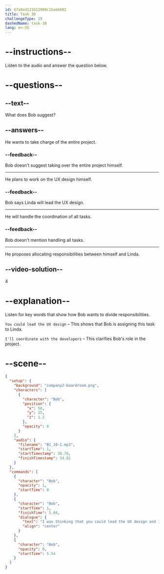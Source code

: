 ```yaml
---
id: 67a8ad121b12900c1baeb882
title: Task 30
challengeType: 19
dashedName: task-30
lang: en-US
---
```


<!-- (Audio) Bob: I was thinking that you could lead the UX design, and I'll coordinate with the developers. -->

# --instructions--

Listen to the audio and answer the question below.

# --questions--

## --text--

What does Bob suggest?  

## --answers--

He wants to take charge of the entire project.  

### --feedback--

Bob doesn't suggest taking over the entire project himself.

---  

He plans to work on the UX design himself.  

### --feedback--

Bob says Linda will lead the UX design.  

---  

He will handle the coordination of all tasks.  

### --feedback--

Bob doesn't mention handling all tasks.  

---  

He proposes allocating responsibilities between himself and Linda.  

## --video-solution--  

4  

# --explanation--  

Listen for key words that show how Bob wants to divide responsibilities.  

`You could lead the UX design` – This shows that Bob is assigning this task to Linda. 

`I'll coordinate with the developers` – This clarifies Bob's role in the project.

# --scene--

```json
{
  "setup": {
    "background": "company2-boardroom.png",
    "characters": [
      {
        "character": "Bob",
        "position": {
          "x": 50,
          "y": 15,
          "z": 1.2
        },
        "opacity": 0
      }
    ],
    "audio": {
      "filename": "B1_10-1.mp3",
      "startTime": 1,
      "startTimestamp": 30.78,
      "finishTimestamp": 34.82
    }
  },
  "commands": [
    {
      "character": "Bob",
      "opacity": 1,
      "startTime": 0
    },
    {
      "character": "Bob",
      "startTime": 1,
      "finishTime": 5.04,
      "dialogue": {
        "text": "I was thinking that you could lead the UX design and I'll coordinate with the developers.",
        "align": "center"
      }
    },
    {
      "character": "Bob",
      "opacity": 0,
      "startTime": 5.54
    }
  ]
}
```
